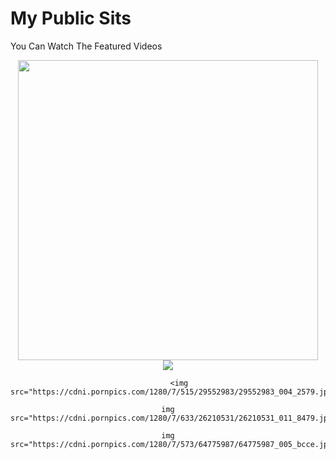 # My Public Sits
You Can Watch The Featured Videos 

<div align="center">

  <img src="https://i.imgur.com/M5KHA0c.png" width="480" height="">
  
  <div align="center">
    <img src="https://cdni.pornpics.com/1280/7/630/91066942/91066942_007_9f2c.jpg">
         
         <img src="https://cdni.pornpics.com/1280/7/515/29552983/29552983_004_2579.jpg">
    
    img src="https://cdni.pornpics.com/1280/7/633/26210531/26210531_011_8479.jpg">
    
    img src="https://cdni.pornpics.com/1280/7/573/64775987/64775987_005_bcce.jpg">
